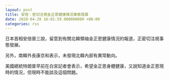 ```yaml
---
layout: post
title: 安倍：密切注視金正恩健康情況事態發展
date: 2020-04-28 16:01:59.000000000 +08:00
categories: rss
---
```


日本首相安倍晉三說，留意到有關北韓領袖金正恩健康情況的報道，正密切注視事態發展。

另外，南韓外長康京和表示，未發現北韓內部有異常動向。

美國總統特朗普早前在白宮記者會表示，希望金正恩身體健康，又說知道金正恩現時的情況，但現時不能談及這個問題。
